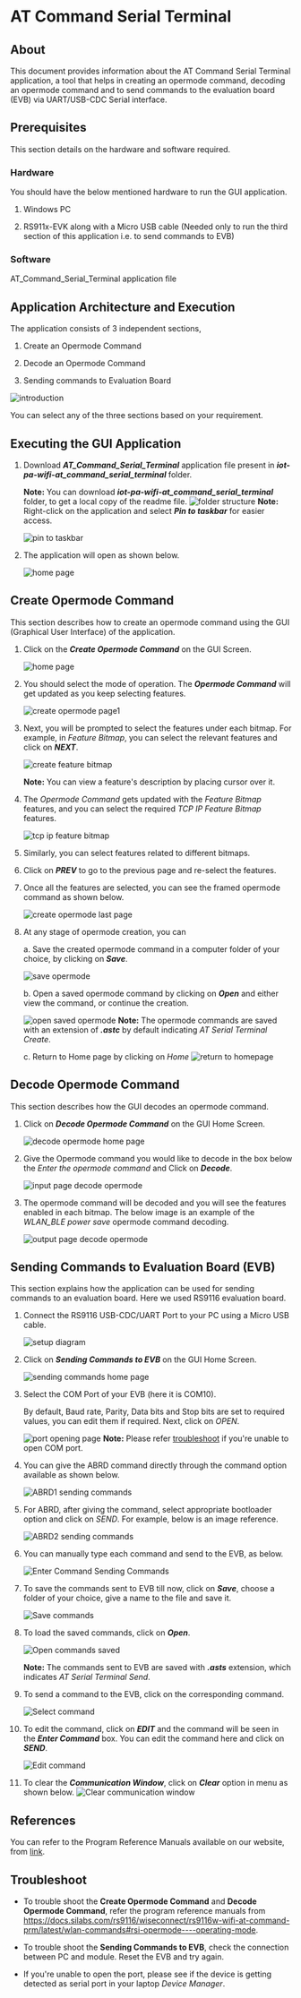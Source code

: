 # **AT Command Serial Terminal**


## About

This document provides information about the AT Command Serial Terminal application, a tool that helps in creating an opermode command, decoding an opermode command and to send commands to the evaluation board (EVB) via UART/USB-CDC Serial interface.

## Prerequisites

This section details on the hardware and software required.

### Hardware

You should have the below mentioned hardware to run the GUI application.

1. Windows PC

2. RS911x-EVK along with a Micro USB cable (Needed only to run the third section of this application i.e. to send commands to EVB)

### Software

AT_Command_Serial_Terminal application file

## Application Architecture and Execution

The application consists of 3 independent sections,

1. Create an Opermode Command

2. Decode an Opermode Command

3. Sending commands to Evaluation Board


![introduction](resources/aintro.png)

You can select any of the three sections based on your requirement.

## Executing the GUI Application

1. Download ***AT_Command_Serial_Terminal*** application file present in ***iot-pa-wifi-at_command_serial_terminal*** folder.

   **Note:** You can download ***iot-pa-wifi-at_command_serial_terminal*** folder, to get a local copy of the readme file.
   ![folder structure](resources/bfolders.png)
**Note:** Right-click on the application and select ***Pin to taskbar*** for easier access.

   ![pin to taskbar](resources/bpin_bar.png)
   
3. The application will open as shown below.

   ![home page](resources/chome_page.png)

## Create Opermode Command

This section describes how to create an opermode command using the GUI (Graphical User Interface) of the application.

1. Click on the ***Create Opermode Command*** on the GUI Screen.

   ![home page](resources/dcreate_home.png)

2. You should select the mode of operation. The ***Opermode Command*** will get updated as you keep selecting features.

   ![create opermode page1](resources/dcreate_page2.png)

3. Next, you will be prompted to select the features under each bitmap. For example, in *Feature Bitmap*, you can select the relevant features and click on ***NEXT***.

   ![create feature bitmap](resources/dcreate_page3.png)

   **Note:** You can view a feature's description by placing cursor over it.

4. The *Opermode Command* gets updated with the *Feature Bitmap* features, and you can select the required *TCP IP Feature Bitmap* features.

   ![tcp ip feature bitmap](resources/dcreate_page4.png)

5. Similarly, you can select features related to different bitmaps.

6. Click on ***PREV*** to go to the previous page and re-select the features.

7. Once all the features are selected, you can see the framed opermode command as shown below.

   ![create opermode last page](resources/dcreate_page5.png)

8. At any stage of opermode creation, you can 
   
   a. Save the created opermode command in a computer folder of your choice, by clicking on ***Save***.

   ![save opermode](resources/ecreate_save.png)

   b.  Open a saved opermode command by clicking on ***Open*** and either view the command, or continue the creation.

   ![open saved opermode](resources/fcreate_open.png)
   **Note:** The opermode commands are saved with an extension of ***.astc*** by default indicating *AT Serial Terminal Create*.

   c. Return to Home page by clicking on *Home* 
   ![return to homepage](resources/fcreate_return.png)


## Decode Opermode Command

This section describes how the GUI decodes an opermode command.

1. Click on ***Decode Opermode Command*** on the GUI Home Screen.

   ![decode opermode home page](resources/gdecode_home.png)

2. Give the Opermode command you would like to decode in the box below the *Enter the opermode command* and Click on ***Decode***.

   ![input page decode opermode](resources/gdecode_input.png)

3. The opermode command will be decoded and you will see the features enabled in each bitmap. The below image is an example of the *WLAN_BLE power save* opermode command decoding.

   ![output page decode opermode](resources/gdecode_output.png)
## Sending Commands to Evaluation Board (EVB)

This section explains how the application can be used for sending commands to an evaluation board. Here we used RS9116 evaluation board.

1. Connect the RS9116 USB-CDC/UART Port to your PC using a Micro USB cable.

   ![setup diagram](resources/hsendcmd_setup.png)

2. Click on ***Sending Commands to EVB*** on the GUI Home Screen.

   ![sending commands home page](resources/isendcmd_home.png)

3. Select the COM Port of your EVB (here it is COM10).

   By default, Baud rate, Parity, Data bits and Stop bits are set to required values, you can edit them if required. Next, click on *OPEN*.

   ![port opening page](resources/isendcmd_openport.png)
**Note:** Please refer [troubleshoot](#troubleshoot) if you're unable to open COM port.

4. You can give the ABRD command directly through the command option available as shown below.

      ![ABRD1 sending commands](resources/isendcmd_page1.png)

5. For ABRD, after giving the command, select appropriate bootloader option and click on *SEND*. For example, below is an image reference.

      ![ABRD2 sending commands](resources/isendcmd_page2.png)


6. You can manually type each command and send to the EVB, as below.

      ![Enter Command Sending Commands](resources/isendcmd_page3.png)


7. To save the commands sent to EVB till now, click on ***Save***, choose a folder of your choice, give a name to the file and save it.

      ![Save commands](resources/isendcmd_save.png)


8. To load the saved commands, click on ***Open***.

      ![Open commands saved](resources/jsendcmd_open.png)

   **Note:** The commands sent to EVB are saved with ***.asts*** extension, which indicates *AT Serial Terminal Send*.

9. To send a command to the EVB, click on the corresponding command.

      ![Select command](resources/jsendcmd_select.png)

10. To edit the command, click on ***EDIT*** and the command will be seen in the ***Enter Command*** box. You can edit the command here and click on ***SEND***.

      ![Edit command](resources/ksendcmd_edit.png)

11. To clear the ***Communication Window***, click on ***Clear*** option in menu as shown below.
![Clear communication window](resources/lsendcmd_clear.png)

## <a id="references">References</a>

You can refer to the Program Reference Manuals available on our website, from [link](https://docs.silabs.com/rs9116-wiseconnect/latest/wifibt-wc-programming-reference-manuals/).

## <a id="troubleshoot">Troubleshoot</a>

- To trouble shoot the **Create Opermode Command** and **Decode Opermode Command**, refer the program reference manuals from https://docs.silabs.com/rs9116/wiseconnect/rs9116w-wifi-at-command-prm/latest/wlan-commands#rsi-opermode----operating-mode.

- To trouble shoot the **Sending Commands to EVB**, check the connection between PC and module. Reset the EVB and try again.
- If you're unable to open the  port, please see if the device is getting detected as serial port in your laptop *Device Manager*.
